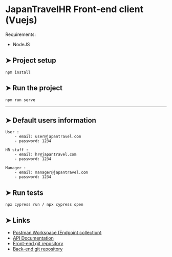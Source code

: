 <p align="center">
  <img src="http://api.benjamin-hartmann.fr/logo/logo.png"  alt=""/>
</p>

# JapanTravelHR Front-end client (Vuejs)

Requirements: 
- NodeJS

## ➤ Project setup

```
npm install
```

## ➤ Run the project

```
npm run serve
```

---

## ➤ Default users information

```
User :
    - email: user@japantravel.com
    - password: 1234

HR staff :
    - email: hr@japantravel.com
    - password: 1234

Manager :
    - email: manager@japantravel.com
    - password: 1234
```

## ➤ Run tests

```
npx cypress run / npx cypress open
```

## ➤ Links

- [Postman Workspace (Endpoint collection)](https://www.postman.com/benjaminhartmann/workspace/japantravelhr/overview)
- [API Documentation](https://documenter.getpostman.com/view/17271595/TzzHksRe)
- [Front-end git repository](https://github.com/HartmannBenjamin/japantravelhr_client)
- [Back-end git repository](https://github.com/HartmannBenjamin/japantravelhr_backend)
